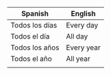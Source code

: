 
| Spanish        | English    |
| -------------- | ---------- |
| Todos los días | Every day  |
| Todos el día   | All day    |
| Todos los años | Every year |
| Todos el año   | All year   |
|                |            |
